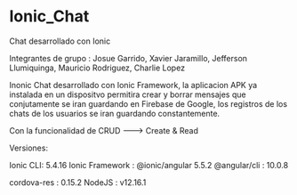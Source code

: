 # Ionic_Chat

Chat desarrollado con Ionic

Integrantes de grupo : Josue Garrido, Xavier Jaramillo, Jefferson Llumiquinga, Mauricio Rodriguez, Charlie Lopez

Inonic Chat desarrollado con Ionic Framework, la aplicacion APK ya instalada en un dispositvo permitira crear y borrar mensajes que conjutamente se iran guardando en Firebase de Google, los registros de los chats de los usuarios se iran guardando constantemente.

Con la funcionalidad de CRUD ---> Create & Read

Versiones:

Ionic CLI: 5.4.16
Ionic Framework : @ionic/angular 5.5.2
@angular/cli : 10.0.8

cordova-res : 0.15.2
NodeJS : v12.16.1



